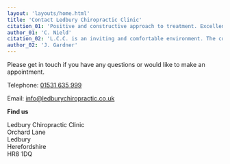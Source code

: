```yaml
---
layout: 'layouts/home.html'
title: 'Contact Ledbury Chiropractic Clinic'
citation_01: 'Positive and constructive approach to treatment. Excellent and relaxed facilities. Treatment always beneficial, making steady progress with a longstanding problem. Several other associated problems treated successfully.'
author_01: 'C. Nield'
citation_02: 'L.C.C. is an inviting and comfortable environment. The conduct and treatment is professional, helpful and appropriate. Thank you.'
author_02: 'J. Gardner'
---
```

Please get in touch if you have any questions or would like to make an appointment.

Telephone:  <a href="tel:01531635999" target="blank" title="Telephone the clinic" rel="noopener">01531 635 999</a>

Email:      <a href="mailto:info@ledburychiropractic.co.uk" target="blank" title="Email the clinic" rel="noopener">info@ledburychiropractic.co.uk</a>

**Find us**

Ledbury Chiropractic Clinic  
Orchard Lane  
Ledbury  
Herefordshire  
HR8 1DQ